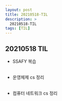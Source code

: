 ```yaml
---
layout: post
title: 20210518-TIL
description: >
  20210518-TIL
tags: [TIL]
---
```


## 20210518 TIL

- SSAFY 복습
  <br><br>

- 운영체제 cs 정리
  <br><br>
- 컴퓨터 네트워크 cs 정리
